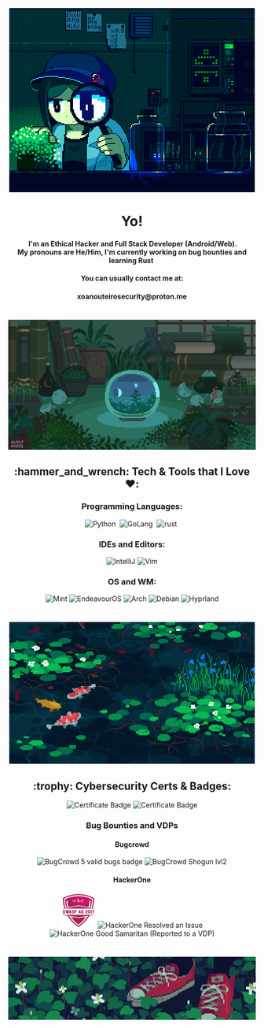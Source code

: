 <div align=center>
  <img src="https://github.com/XoanOuteiro/GIFS_forReadme/blob/main/banners/lookingglass.gif" alt="WelcomeBanner"/>
</div>

<div align=center>
  <h1>Yo!</h1>
  <h4>&nbsp;I'm an Ethical Hacker and Full Stack Developer (Android/Web).<br/>My pronouns are He/Him, I'm currently working on bug bounties and learning Rust&nbsp;</h4>
  <h4>You can usually contact me at:</h4>
  <h4>xoanouteirosecurity@proton.me</h4>
</div>

<h1></h1> <!-- yeah, using h1 is sketchy but separators are too thick -->

<div align=center>
  <img src="https://github.com/XoanOuteiro/GIFS_forReadme/blob/main/banners/miniMoss.gif" alt="MidBanner" />
</div>

<h2 align=center> :hammer_and_wrench: Tech & Tools that I Love ❤️: </h2>

<h3 align=center> Programming Languages: </h3>
<div align="center">
  <img src="https://img.shields.io/badge/Python-3776AB?logo=python&logoColor=fff&style=flat-square" title="Python" alt="Python"/>&nbsp;
  <img src="https://img.shields.io/badge/Go-00ADD8?logo=go&logoColor=fff&style=flat-square" title="GoLang" alt="GoLang"/>&nbsp;
  <img src="https://img.shields.io/badge/Rust-000?logo=rust&logoColor=fff&style=flat-square" title="rust" alt="rust" />&nbsp;
</div>

<h3 align=center> IDEs and Editors: </h3>
<div align="center">
  <img src="https://img.shields.io/badge/IntelliJ%20IDEA-000?logo=intellijidea&logoColor=fff&style=flat-square" title="IntelliJ" alt="IntelliJ"/>
  <img src="https://img.shields.io/badge/Vim-019733?logo=vim&logoColor=fff&style=flat-square" title="Vim" alt="Vim"/>
<div>

<h3 align=center> OS and WM: </h3>
<div align="center">
  <img src="https://img.shields.io/badge/Linux%20Mint-87CF3E?logo=linuxmint&logoColor=fff&style=flat-square" title="Mint" alt="Mint"/>
  <img src="https://img.shields.io/badge/EndeavourOS-eab43b?logo=endeavourOS&logoColor=fff&style=flat-square" title="EndeavourOS" alt="EndeavourOS"/>
  <img src="https://img.shields.io/badge/Arch%20Linux-1793D1?logo=arch-linux&logoColor=fff&style=flat-square" title="Arch" alt="Arch"/>
  <img src="https://img.shields.io/badge/Debian-e463b0?logo=debian&logoColor=fff&style=flat-square" title="Debian" alt="Debian"/>
  <img src="https://img.shields.io/badge/Hyprland-9eef86?logo=hyprland&logoColor=fff&style=flat-square" title="Hyprland"/>
</div>

<h1></h1> <!-- yeah, using h1 is sketchy but separators are too thick -->

<div align=center>
  <img src="https://github.com/XoanOuteiro/GIFS_forReadme/blob/main/banners/koi.gif" alt="LowBanner" />
</div>

<h2 align=center> :trophy: Cybersecurity Certs & Badges: </h2>

<div align="center">
  <img src="https://images.credly.com/size/340x340/images/0bf0f2da-a699-4c82-82e2-56dcf1f2e1c7/image.png" title="Coursera Google Cybersecurity Proffessional Certificate" alt="Certificate Badge" height="150" width="150"/>
  <img src="https://templates.images.credential.net/16921890479543330419421893546260.png" title="eJPTv2 Certificate" alt="Certificate Badge" height="150" width="130"/>
</div>


  <h3>Bug Bounties and VDPs</h3>
  <h4>Bugcrowd</h4>
  <div>
    <img src="https://bugcrowd.com/assets/level-2-MVMSZORX.digested.svg" alt="BugCrowd 5 valid bugs badge" height="70" width="70"/>
    <img src="https://bugcrowd.com/assets/level-2-YVUBYKIP.digested.svg" alt="BugCrowd Shogun lvl2" height="70" width="70"/>
  </div>
  <h4>HackerOne</h4>
  <div>
    <img src="https://raw.githubusercontent.com/XoanOuteiro/GIFS_forReadme/refs/heads/main/owasp-A6.png" alt="HackerOne Security Misconfig Badge" height="70" width="70"/>
    <img src="https://hackerone.com/assets/users/badges/resolved_bronze-532a63c67f1f1f72de0d77a30606a972dd732a50b34f52ef8da190d8ac1666f5.png" alt="HackerOne Resolved an Issue" height="70" width="90"/>
    <img src="https://hackerone.com/assets/users/badges/samaritan-d9df23bc0d274e46f53eeae4edc794dc6d212fcb7761efd60f822292ba436d1b.png" alt="HackerOne Good Samaritan (Reported to a VDP)" height="70" width="90"/>
  </div>
  
<h1></h1> <!-- yeah, using h1 is sketchy but separators are too thick -->

<div align=center>
  <img src="https://github.com/XoanOuteiro/GIFS_forReadme/blob/main/banners/shoes.gif" alt="EndBanner"/>
</div>
